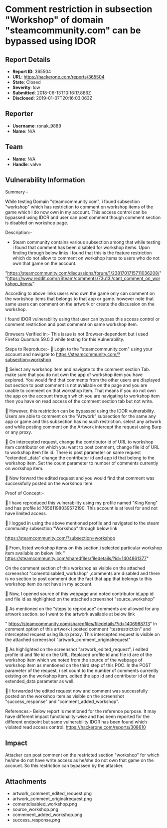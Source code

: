# Comment restriction in subsection "Workshop" of domain "steamcommunity.com" can be bypassed using IDOR

## Report Details
- **Report ID**: 365504
- **URL**: https://hackerone.com/reports/365504
- **State**: Closed
- **Severity**: low
- **Submitted**: 2018-06-13T10:16:17.886Z
- **Disclosed**: 2019-01-07T20:16:03.063Z

## Reporter
- **Username**: ronak_9889
- **Name**: N/A

## Team
- **Name**: N/A
- **Handle**: valve

## Vulnerability Information
Summary -

 While testing Domain "steamcommunity.com", i found subsection "workshop" which has restriction to comment on workshop items of the game which i do now own in my account. This access control can be bypassed using IDOR  and user can post comment though comment section is disabled on workshop page.

Description:-
  
- Steam community contains various subsection among that while testing i found that comment has been disabled for workshop items. Upon finding through below links i found that this is the feature restriction which do not allow to comment on workshop items to users who do not own that game on the account. 

"https://steamcommunity.com/discussions/forum/1/2381701715711036208/"
"https://www.reddit.com/r/Steam/comments/73u13i/cant_comment_on_workshop_items/"

 According to above links users who own the game only can comment on the workshop items that belongs to that app or game. however note that same users can comment on the artwork or create the discussion on the workshop. 

I found IDOR vulnerability using that user can bypass this access control or comment restriction and post comment on same workshop item.

Browsers Verified in:-
This issue is not Browser-dependent but i used Firefox Quantum 59.0.2 while testing for this Vulnerability.

Steps to Reproduce:-
	Login to the "steamcommunity.com" using your account and navigate to https://steamcommunity.com/?subsection=workshop

	Select any workshop item and navigate to the comment section Tab. make sure that you do not own the app of workshop item you have explored. You would find that comments from the other users are displayed but  section to post comment is not available on the page and you are unable to comment on that workshop item. That means if you do not own the app on the account through which you are navigating to workshop item then you have on read access of the comment section tab but not write.

	However, this restriction can be bypassed using the IDOR vulnerability. Users are able to comment on the "Artwork" subsection for the same any app or game  and this subsection has no such restriction. select any artwork and while posting comment on the Artwork intercept the request using Burp or any proxy.

	On intercepted request, change the contributor id of URL to workshop item contributor on which you want to post comment, change file id of URL to workshop item file id. There is post parameter on same request "extended _data" change the contributor id and app id that belong to the workshop item. Set the count parameter to number of comments currently on workshop item.

	Now forward the edited request and you would find that comment was successfully posted on the workshop item.


Proof of Concept:-

	 I have reproduced this vulnerability using my profile named "King Kong" and has profile id 76561198039572190. This account is at level for and not have limited access.

	I logged in using the above mentioned profile and navigated to the steam community subsection "Workshop" through below link

https://steamcommunity.com/?subsection=workshop

	From, listed workshop items on this section,i selected particular workshop item available on below link
" https://steamcommunity.com/sharedfiles/filedetails/?id=1404861377"

On the comment section of this workshop as visible on the attached screenshot "comentdisabled_workshop" ,comments are disabled and there is no section to post comment due the fact that app that belongs to this workshop item do not have in my account.

	Now, I opened source of this webpage and noted contributor id,app id and file id as highlighted on the attached screenshot "source_workshop"

	As mentioned on the "steps to reproduce" comments are allowed for any artwork section. so I went to the artwork available at below link

" https://steamcommunity.com/sharedfiles/filedetails/?id=1406988713"
In comment option of this artwork i posted comment "testrestriction"  and intercepted request using Burp proxy.
This intercepted request is visible on the attached screenshot "artwork_comment_originalrequest"

	As highlighted on the screenshot "artwork_edited_request",  i edited profile id and file id on the URL. Replaced profile id and file id are of the workshop item which we noted from the source of the webpage of workshop item as mentioned on the third step of this POC. In the POST parameter of the request, i set count to the number of comments currently existing on the workshop item. edited the app id and contributor id of the extended_data parameter as 
well.  

	I forwarded the edited request now and comment was successfully posted on the workshop item as visible on the screenshot "success_response" and "comment_added_workshop".


References:- 
Below report is mentioned for the reference purpose. It may have different impact functionality-wise and has been reported for the different endpoint but same vulnerability IDOR has been found which violated read access control.
https://hackerone.com/reports/308610

## Impact

Attacker can post comment on the restricted section "workshop" for which he/she do not have write access as he/she do not own that game on the account. So this restriction can bypassed by the attacker.

## Attachments
- artwork_comment_edited_request.png
- artwork_comment_originalrequest.png
- comentdisabled_workshop.png
- source_workshop.png
- commment_added_workshop.png
- success_response.png
